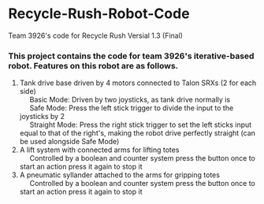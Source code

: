 # Recycle-Rush-Robot-Code
Team 3926's code for Recycle Rush
Versial 1.3 (Final)

<h3>This project contains the code for team 3926's iterative-based robot. Features on this robot are as follows. </h3>
<OL>
<LI> Tank drive base driven by 4 motors connected to Talon SRXs (2 for each side)<br>
&nbsp;&nbsp;&nbsp;&nbsp;&nbsp;Basic Mode: Driven by two joysticks, as tank drive normally is<br>
&nbsp;&nbsp;&nbsp;&nbsp;&nbsp;Safe Mode: Press the left stick trigger to divide the input to the joysticks by 2<br>
&nbsp;&nbsp;&nbsp;&nbsp;&nbsp;Straight Mode: Press the right stick trigger to set the left sticks input equal to that of the right's, making the robot drive perfectly straight (can be used alongside Safe Mode)<br>
<LI> A lift system with connected arms for lifting totes<br>
&nbsp;&nbsp;&nbsp;&nbsp;&nbsp;Controlled by a boolean and counter system press the button once to start an action press it again to stop it<br>
<LI> A pneumatic syllander attached to the arms for gripping totes<br>
&nbsp;&nbsp;&nbsp;&nbsp;&nbsp;Controlled by a boolean and counter system press the button once to start an action press it again to stop it<br>
</OL>
